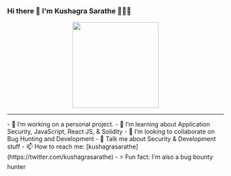 ### Hi there 👋 I'm Kushagra Sarathe 👨🏻‍💻

<p align="center">
  <img width="200" height="200" src="https://avatars.githubusercontent.com/u/76868364?v=4">
</p>
<hr>
- 🔭 I’m working on a personal project.
- 🌱 I’m learning about Application Security, JavaScript, React JS, & Solidity
- 👯 I’m looking to collaborate on Bug Hunting and Development
- 💬 Talk me about Security & Development stuff 
- 📫 How to reach me: [kushagrasarathe](https://twitter.com/kushagrasarathe)
- ⚡ Fun fact: I'm also a bug bounty hunter



